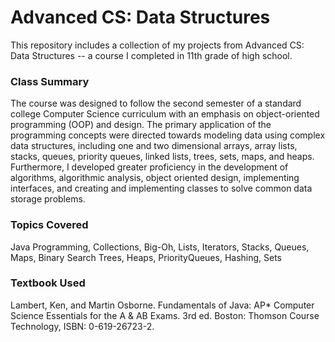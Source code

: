 # Advanced CS: Data Structures

This repository includes a collection of my projects from Advanced CS: Data Structures -- a course I completed in 11th grade of high school.

### Class Summary
The course was designed to follow the second semester of a standard college Computer Science curriculum with an emphasis on object-oriented programming (OOP) and design. The primary application of the programming concepts were directed towards modeling data using complex data structures, including one and two dimensional arrays, array lists, stacks, queues, priority queues, linked lists, trees, sets, maps, and heaps. Furthermore, I developed greater proficiency in the development of algorithms, algorithmic analysis, object oriented design, implementing interfaces, and creating and implementing classes to solve common data storage problems.

### Topics Covered
Java Programming, Collections, Big-Oh, Lists, Iterators, Stacks, Queues, Maps, Binary Search Trees, Heaps, PriorityQueues, Hashing, Sets

### Textbook Used
Lambert, Ken, and Martin Osborne. Fundamentals of Java: AP* Computer Science Essentials for the A & AB Exams. 3rd ed. Boston: Thomson Course Technology, ISBN: 0-619-26723-2.
